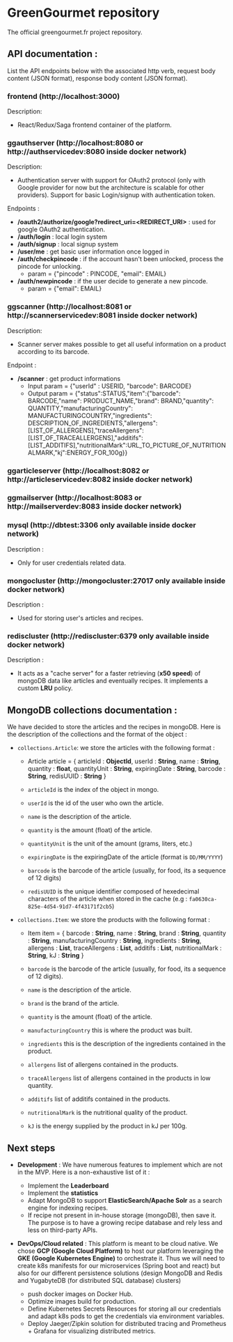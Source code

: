 # GreenGourmet repository
The official greengourmet.fr project repository.

## API documentation :
List the API endpoints below with the associated http verb, request body content (JSON format), response body content (JSON format).

### **frontend** (http://localhost:3000)

Description:

* React/Redux/Saga frontend container of the platform.

### **ggauthserver** (http://localhost:8080 or http://authservicedev:8080 inside docker network)

Description:

* Authentication server with support for OAuth2 protocol (only with Google provider for now but the architecture is scalable for other providers). Support for basic Login/signup with authentication token.

Endpoints :

*  **/oauth2/authorize/google?redirect_uri=<REDIRECT_URI>** : used for google OAuth2 authentication.
* **/auth/login** : local login system
* **/auth/signup** : local signup system
* **/user/me** : get basic user information once logged in
* **/auth/checkpincode** : if the account hasn't been unlocked, process the pincode for unlocking. 
    * param = {"pincode" : PINCODE, "email": EMAIL}
* **/auth/newpincode** : if the user decide to generate a new pincode.
    * param = {"email": EMAIL}

### **ggscanner** (http://localhost:8081 or http://scannerservicedev:8081 inside docker network)

Description:

* Scanner server makes possible to get all useful information on a product according to its barcode.

Endpoint :

* **/scanner** : get product informations
    * Input param = {"userId" : USERID, "barcode": BARCODE}
    * Output param = {"status":STATUS,"item":{"barcode": BARCODE,"name": PRODUCT_NAME,"brand": BRAND,"quantity": QUANTITY,"manufacturingCountry": MANUFACTURINGCOUNTRY,"ingredients": DESCRIPTION_OF_INGREDIENTS,"allergens":[LIST_OF_ALLERGENS],"traceAllergens":[LIST_OF_TRACEALLERGENS],"additifs":[LIST_ADDITIFS],"nutritionalMark":URL_TO_PICTURE_OF_NUTRITIONALMARK,"kj":ENERGY_FOR_100g}}

### **ggarticleserver** (http://localhost:8082 or http://articleservicedev:8082 inside docker network)

### **ggmailserver** (http://localhost:8083 or http://mailserverdev:8083 inside docker network)

### **mysql** (http://dbtest:3306 only available inside docker network)

Description :

* Only for user credentials related data.

### **mongocluster** (http://mongocluster:27017 only available inside docker network)

Description : 

* Used for storing user's articles and recipes.

### **rediscluster** (http://rediscluster:6379 only available inside docker network)

Description :

* It acts as a "cache server" for a faster retrieving (**x50 speed**) of mongoDB data like articles and eventually recipes. It implements a custom **LRU** policy.

## MongoDB collections documentation :

We have decided to store the articles and the recipes in mongoDB. Here is the description of the collections and the format of the object :

* `collections.Article`: we store the articles with the following format :

    * Article article = {
        articleId : **ObjectId**, 
        userId : **String**,
        name : **String**,
        quantity : **float**,
        quantityUnit : **String**,
        expiringDate : **String**,
        barcode : **String**,
        redisUUID : **String**
    }
    
    * `articleId` is the index of the object in mongo.
    *  `userId` is the id of the user who own the article.
    * `name` is the description of the article.
    * `quantity` is the amount (float) of the article.
    * `quantityUnit` is the unit of the amount (grams, liters, etc.)
    * `expiringDate` is the expiringDate of the article (format is `DD/MM/YYYY`)
    * `barcode` is the barcode of the article (usually, for food, its a sequence of 12 digits)
    * `redisUUID` is the unique identifier composed of hexedecimal characters of the article when stored in the cache (e.g : `fa0630ca-825e-4d54-91d7-4f43171f2cb5`)

* `collections.Item`: we store the products with the following format :

    * Item item = {
        barcode : **String**, 
        name : **String**,
        brand : **String**,
        quantity : **String**,
        manufacturingCountry : **String**,
        ingredients : **String**,
        allergens : **List<String>**,
        traceAllergens : **List<String>**,
        additifs : **List<String>**,
        nutritionalMark : **String**,
        kJ : **String**
    }
    
    * `barcode` is the barcode of the article (usually, for food, its a sequence of 12 digits).
    * `name` is the description of the article.
    * `brand` is the brand of the article.
    * `quantity` is the amount (float) of the article.
    * `manufacturingCountry` this is where the product was built.
    * `ingredients` this is the description of the ingredients contained in the product.
    * `allergens` list of allergens contained in the products.
    * `traceAllergens` list of allergens contained in the products in low quantity.
    * `additifs` list of additifs contained in the products.
    * `nutritionalMark` is the nutritional quality of the product.
    * `kJ` is the energy supplied by the product in kJ per 100g.

## Next steps

* **Development** : We have numerous features to implement which are not in the MVP. Here is a non-exhaustive list of it :
    
    * Implement the **Leaderboard**
    * Implement the **statistics** 
    * Adapt MongoDB to support **ElasticSearch/Apache Solr** as a search engine for indexing recipes.
    * If recipe not present in in-house storage (mongoDB), then save it. The purpose is to have a growing recipe database and rely less and less on third-party APIs.

* **DevOps/Cloud related** : This platform is meant to be cloud native. We chose **GCP (Google Cloud Platform)** to host our platform leveraging the **GKE (Google Kubernetes Engine)** to orchestrate it. Thus we will need to create k8s manifests for our microservices (Spring boot and react) but also for our different persistence solutions (design MongoDB and Redis and YugabyteDB (for distributed SQL database) clusters)

    * push docker images on Docker Hub.
    * Optimize images build for production.
    * Define Kubernetes Secrets Resources for storing all our credentials and adapt k8s pods to get the credentials via environment variables.
    * Deploy Jaeger/Zipkin solution for distributed tracing and Prometheus + Grafana for visualizing distributed metrics.